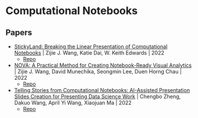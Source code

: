 # Computational Notebooks

## Papers

- [StickyLand: Breaking the Linear Presentation of Computational Notebooks](https://arxiv.org/abs/2202.11086) | Zijie J. Wang, Katie Dai, W. Keith Edwards | 2022
  - [Repo](https://github.com/xiaohk/stickyland)
- [NOVA: A Practical Method for Creating Notebook-Ready Visual Analytics](https://arxiv.org/abs/2205.03963) | Zijie J. Wang, David Munechika, Seongmin Lee, Duen Horng Chau | 2022
  - [Repo](https://github.com/poloclub/nova)
- [Telling Stories from Computational Notebooks: AI-Assisted Presentation Slides Creation for Presenting Data Science Work](https://dl.acm.org/doi/abs/10.1145/3491102.3517615) | Chengbo Zheng, Dakuo Wang, April Yi Wang, Xiaojuan Ma | 2022
  - [Repo](https://github.com/cbzheng/nb2slide)
